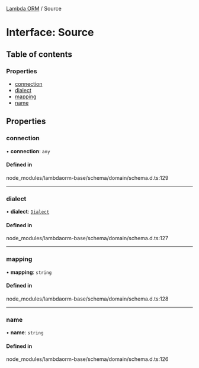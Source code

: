 [Lambda ORM](../README.md) / Source

# Interface: Source

## Table of contents

### Properties

- [connection](Source.md#connection)
- [dialect](Source.md#dialect)
- [mapping](Source.md#mapping)
- [name](Source.md#name)

## Properties

### connection

• **connection**: `any`

#### Defined in

node_modules/lambdaorm-base/schema/domain/schema.d.ts:129

___

### dialect

• **dialect**: [`Dialect`](../enums/Dialect.md)

#### Defined in

node_modules/lambdaorm-base/schema/domain/schema.d.ts:127

___

### mapping

• **mapping**: `string`

#### Defined in

node_modules/lambdaorm-base/schema/domain/schema.d.ts:128

___

### name

• **name**: `string`

#### Defined in

node_modules/lambdaorm-base/schema/domain/schema.d.ts:126
